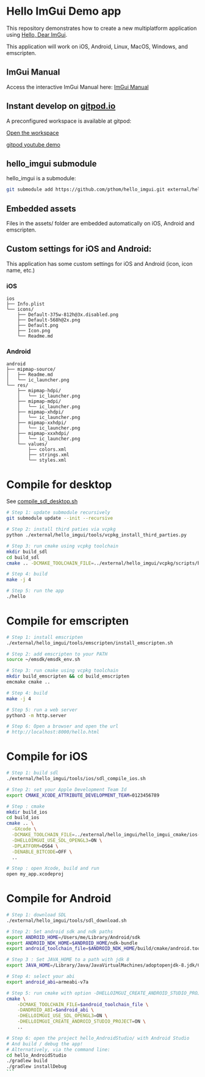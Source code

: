# Hello ImGui Demo app

This repository demonstrates how to create a new multiplatform application using [Hello, Dear ImGui](https://github.com/pthom/hello_imgui). 

This application will work on iOS, Android, Linux, MacOS, Windows, and emscripten.

## ImGui Manual

Access the interactive ImGui Manual here: [ImGui Manual](https://traineq.org/imgui_manual/src/imgui_manual.html)

## Instant develop on [gitpod.io](https://gitpod.io/)

A preconfigured workspace is available at gitpod:

[Open the workspace](https://gitpod.io/#github.com/pthom/hello_imgui_my_app/tree/gitpod)

[gitpod youtube demo](https://youtu.be/mZXXvptWlaA)

## hello_imgui submodule

hello_imgui is a submodule: 
````bash
git submodule add https://github.com/pthom/hello_imgui.git external/hello_imgui
````

## Embedded assets

Files in the assets/ folder are embedded automatically on iOS, Android and emscripten.

## Custom settings for iOS and Android:

This application has some custom settings for iOS and Android (icon, icon name, etc.)

### iOS
````
ios
├── Info.plist
└── icons/
    ├── Default-375w-812h@3x.disabled.png
    ├── Default-568h@2x.png
    ├── Default.png
    ├── Icon.png
    └── Readme.md
````

### Android
````
android
├── mipmap-source/
│   ├── Readme.md
│   └── ic_launcher.png
└── res/
    ├── mipmap-hdpi/
    │   └── ic_launcher.png
    ├── mipmap-mdpi/
    │   └── ic_launcher.png
    ├── mipmap-xhdpi/
    │   └── ic_launcher.png
    ├── mipmap-xxhdpi/
    │   └── ic_launcher.png
    ├── mipmap-xxxhdpi/
    │   └── ic_launcher.png
    └── values/
        ├── colors.xml
        ├── strings.xml
        └── styles.xml
````

# Compile for desktop

See [compile_sdl_desktop.sh](compile_sdl_desktop.sh)

````bash
# Step 1: update submodule recursively
git submodule update --init --recursive

# Step 2: install third paties via vcpkg
python ./external/hello_imgui/tools/vcpkg_install_third_parties.py

# Step 3: run cmake using vcpkg toolchain
mkdir build_sdl 
cd build_sdl
cmake .. -DCMAKE_TOOLCHAIN_FILE=../external/hello_imgui/vcpkg/scripts/buildsystems/vcpkg.cmake -DHELLOIMGUI_USE_SDL_OPENGL3=ON

# Step 4: build
make -j 4

# Step 5: run the app
./hello
````

# Compile for emscripten

````bash
# Step 1: install emscripten
./external/hello_imgui/tools/emscripten/install_emscripten.sh

# Step 2: add emscripten to your PATH
source ~/emsdk/emsdk_env.sh

# Step 3: run cmake using vcpkg toolchain
mkdir build_emscripten && cd build_emscripten
emcmake cmake .. 

# Step 4: build
make -j 4

# Step 5: run a web server
python3 -m http.server

# Step 6: Open a browser and open the url
# http://localhost:8000/hello.html
````


# Compile for iOS

````bash
# Step 1: build sdl
./external/hello_imgui/tools/ios/sdl_compile_ios.sh

# Step 2: set your Apple Development Team Id
export CMAKE_XCODE_ATTRIBUTE_DEVELOPMENT_TEAM=0123456789

# Step : cmake
mkdir build_ios
cd build_ios
cmake .. \
  -GXcode \
  -DCMAKE_TOOLCHAIN_FILE=../external/hello_imgui/hello_imgui_cmake/ios-cmake/ios.toolchain.cmake \
  -DHELLOIMGUI_USE_SDL_OPENGL3=ON \
  -DPLATFORM=OS64 \
  -DENABLE_BITCODE=OFF \
  .. 

# Step : open Xcode, build and run
open my_app.xcodeproj

````

# Compile for Android

````bash
# Step 1: download SDL
./external/hello_imgui/tools/sdl_download.sh

# Step 2: Set android sdk and ndk paths
export ANDROID_HOME=/Users/me/Library/Android/sdk
export ANDROID_NDK_HOME=$ANDROID_HOME/ndk-bundle
export android_toolchain_file=$ANDROID_NDK_HOME/build/cmake/android.toolchain.cmake

# Step 3 : Set JAVA_HOME to a path with jdk 8
export JAVA_HOME=/Library/Java/JavaVirtualMachines/adoptopenjdk-8.jdk/Contents/Home

# Step 4: select your abi
export android_abi=armeabi-v7a

# Step 5: run cmake with option -DHELLOIMGUI_CREATE_ANDROID_STUDIO_PROJECT=ON
cmake \
    -DCMAKE_TOOLCHAIN_FILE=$android_toolchain_file \
    -DANDROID_ABI=$android_abi \
    -DHELLOIMGUI_USE_SDL_OPENGL3=ON \
    -DHELLOIMGUI_CREATE_ANDROID_STUDIO_PROJECT=ON \
    ..

# Step 6: open the project hello_AndroidStudio/ with Android Studio
# And build / debug the app!
# Alternatively, via the command line: 
cd hello_AndroidStudio
./gradlew build
./gradlew installDebug
```
